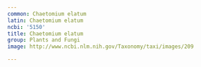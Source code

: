 ```yaml
---
common: Chaetomium elatum
latin: Chaetomium elatum
ncbi: '5150'
title: Chaetomium elatum
group: Plants and Fungi
image: http://www.ncbi.nlm.nih.gov/Taxonomy/taxi/images/209

---
```

